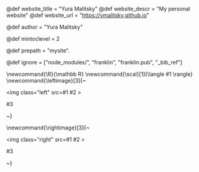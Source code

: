<!--
Add here global page variables to use throughout your
website.
The website_* must be defined for the RSS to work
-->
@def website_title = "Yura Malitsky"
@def website_descr = "My personal website"
@def website_url   = "https://ymalitsky.github.io"

@def author = "Yura Malitsky"

@def mintoclevel = 2

@def prepath = "mysite".


<!--
Add here files or directories that should be ignored by Franklin, otherwise
these files might be copied and, if markdown, processed by Franklin which
you might not want. Indicate directories by ending the name with a `/`.
-->
@def ignore = ["node_modules/", "franklin", "franklin.pub", "_bib_ref"]

<!--
Add here global latex commands to use throughout your
pages. It can be math commands but does not need to be.
For instance:
* \newcommand{\phrase}{This is a long phrase to copy.}
-->
\newcommand{\R}{\mathbb R}
\newcommand{\scal}[1]{\langle #1 \rangle}
\newcommand{\leftimage}[3]{~~~<div class="row"><div class="container"><img class="left" src=#1 #2 > <p> #3</p><p><div style="clear: both"></div></div></div>~~~}

\newcommand{\rightimage}[3]{~~~<div class="row"><div class="container"><img class="right" src=#1 #2 > <p> #3</p><p><div style="clear: both"></div></div></div>~~~}
